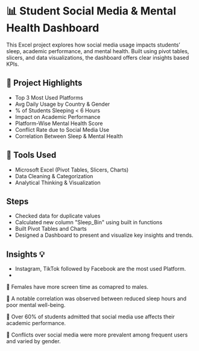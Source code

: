 # 📊 Student Social Media & Mental Health Dashboard

This Excel project explores how social media usage impacts students’ sleep, academic performance, and mental health. Built using pivot tables, slicers, and data visualizations, the dashboard offers clear insights based KPIs.

## 🚀 Project Highlights
- Top 3 Most Used Platforms
- Avg Daily Usage by Country & Gender
- % of Students Sleeping < 6 Hours
- Impact on Academic Performance
- Platform-Wise Mental Health Score
- Conflict Rate due to Social Media Use
- Correlation Between Sleep & Mental Health

## 📌 Tools Used
- Microsoft Excel (Pivot Tables, Slicers, Charts)
- Data Cleaning & Categorization
- Analytical Thinking & Visualization

## Steps
- Checked data for duplicate values
- Calculated new column "Sleep_Bin" using built in functions
- Built Pivot Tables and Charts
- Designed a Dashboard to present and visualize key insights and trends.

## Insights  💡 
- Instagram, TikTok followed by Facebook are the most used Platform.
- 
📍 Females have more screen time as comapred to males.

📍 A notable correlation was observed between reduced sleep hours and poor mental well-being.

📍 Over 60% of students admitted that social media use affects their academic performance.

📍 Conflicts over social media were more prevalent among frequent users and varied by gender.

